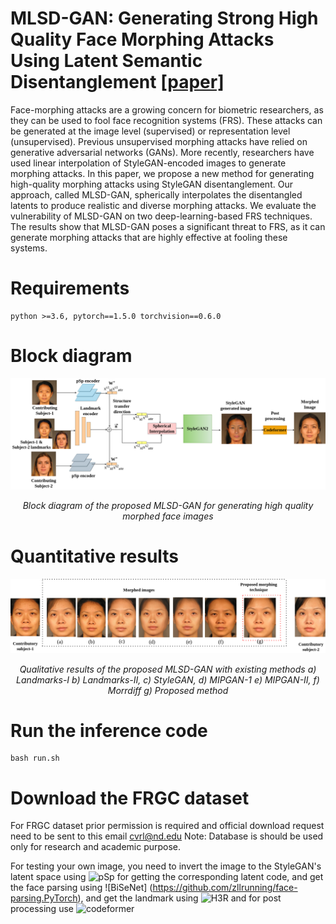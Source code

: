 # MLSD-GAN: Generating Strong High Quality Face Morphing Attacks Using Latent Semantic Disentanglement [[paper]](https://ieeexplore.ieee.org/document/10464945)
Face-morphing attacks are a growing concern for biometric researchers, as they can be used to fool face recognition systems (FRS). These attacks can be generated at the image level (supervised) or representation level (unsupervised). Previous unsupervised morphing attacks have relied on generative adversarial networks (GANs). More recently, researchers have used linear interpolation of StyleGAN-encoded images to generate morphing attacks.
In this paper, we propose a new method for generating high-quality morphing attacks using StyleGAN disentanglement. Our approach, called MLSD-GAN, spherically interpolates the disentangled latents to produce realistic and diverse morphing attacks. We evaluate the vulnerability of MLSD-GAN on two deep-learning-based FRS techniques. The results show that MLSD-GAN poses a significant threat to FRS, as it can generate morphing attacks that are highly effective at fooling these systems.
# Requirements 
    python >=3.6, pytorch==1.5.0 torchvision==0.6.0
# Block diagram
  <div align="center">
  <img src="images/morphing.png" alt="Image Description">
  <p><em>Block diagram of the proposed MLSD-GAN for generating high quality morphed face images</em></p>
</div>

# Quantitative results
  <div align="center">
  <img src="images/face_detect.png" alt="Image Description">
  <p><em> Qualitative results of the proposed MLSD-GAN with existing methods a) Landmarks-I b) Landmarks-II, c) StyleGAN, d) MIPGAN-1 e) MIPGAN-II,
f) Morrdiff g) Proposed method</em></p>
</div>

# Run the inference code
    bash run.sh

# Download the FRGC dataset
 For FRGC dataset prior permission is required and official download request need to be sent to this email cvrl@nd.edu
 Note: Database is should be used only for research and academic purpose.

 
 For testing your own image, you need to invert the image to the StyleGAN's latent space using ![pSp](https://github.com/eladrich/pixel2style2pixel) for getting the corresponding latent code, and get the face 
 parsing using ![BiSeNet] (https://github.com/zllrunning/face-parsing.PyTorch), and get the landmark using ![H3R](https://github.com/baoshengyu/H3R) and for post processing use ![codeformer](https://github.com/sczhou/CodeFormer)

